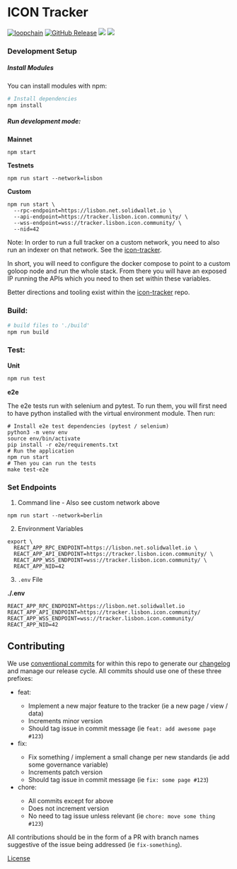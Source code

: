 # ICON Tracker

[![loopchain](https://img.shields.io/badge/ICON-API-blue?logoColor=white&logo=icon&labelColor=31B8BB)](https://shields.io) 
[![GitHub Release](https://img.shields.io/github/release/sudoblockio/icon-tracker-frontend.svg?style=flat)]() 
![](https://github.com/sudoblock/icon-tracker-frontend/workflows/push-main/badge.svg?branch=main) 
![](https://img.shields.io/github/license/sudoblockio/icon-tracker-frontend)

[//]: # ([![codecov]&#40;https://codecov.io/gh/sudoblockio/icon-tracker-frontend/branch/main/graph/badge.svg&#41;]&#40;https://codecov.io/gh/sudoblockio/icon-tracker-frontend&#41;)
[//]: # (![Uptime]&#40;https://img.shields.io/endpoint?url=https%3A%2F%2Fraw.githubusercontent.com%2Fgeometry-labs%2Ficon-status-page%2Fmaster%2Fapi%2Fdev-tracker-frontend-service%2Fuptime.json&#41; )

### Development Setup

##### Install Modules

You can install modules with npm:

```sh
# Install dependencies
npm install
```

##### Run development mode:

**Mainnet** 
```sh
npm start
```

**Testnets**
```shell
npm run start --network=lisbon
```

**Custom**
```shell
npm run start \
  --rpc-endpoint=https://lisbon.net.solidwallet.io \
  --api-endpoint=https://tracker.lisbon.icon.community/ \
  --wss-endpoint=wss://tracker.lisbon.icon.community/ \
  --nid=42
```

Note: In order to run a full tracker on a custom network, you need to also run an indexer on that network. See the [icon-tracker](https://github.com/sudoblockio/icon-tracker). 

In short, you will need to configure the docker compose to point to a custom goloop node and run the whole stack. From there you will have an exposed IP running the APIs which you need to then set within these variables. 

Better directions and tooling exist within the [icon-tracker](https://github.com/sudoblockio/icon-tracker) repo. 

### Build:

```sh
# build files to './build'
npm run build
```

### Test:

**Unit**
```sh
npm run test
```

**e2e**

The e2e tests run with selenium and pytest. To run them, you will first need to have
 python installed with the virtual environment module. Then run: 

```shell
# Install e2e test dependencies (pytest / selenium)
python3 -m venv env
source env/bin/activate
pip install -r e2e/requirements.txt
# Run the application 
npm run start 
# Then you can run the tests 
make test-e2e
```

### Set Endpoints 

1. Command line - Also see custom network above

```shell
npm run start --network=berlin
```

2. Environment Variables

```shell
export \
  REACT_APP_RPC_ENDPOINT=https://lisbon.net.solidwallet.io \
  REACT_APP_API_ENDPOINT=https://tracker.lisbon.icon.community/ \
  REACT_APP_WSS_ENDPOINT=wss://tracker.lisbon.icon.community/ \
  REACT_APP_NID=42
```

3. `.env` File 

**./.env** 

```dotenv
REACT_APP_RPC_ENDPOINT=https://lisbon.net.solidwallet.io
REACT_APP_API_ENDPOINT=https://tracker.lisbon.icon.community/
REACT_APP_WSS_ENDPOINT=wss://tracker.lisbon.icon.community/
REACT_APP_NID=42
```

## Contributing 

We use [conventional commits](https://www.conventionalcommits.org/en/v1.0.0/) for within this repo to generate our [changelog](./CHANGELOG.md) and manage our release cycle. All commits should use one of these three prefixes:

- feat: <commit message>
  - Implement a new major feature to the tracker (ie a new page / view / data)
  - Increments minor version 
  - Should tag issue in commit message (ie `feat: add awesome page #123`)
- fix: <commit message>
  - Fix something / implement a small change per new standards (ie add some governance variable)
  - Increments patch version
  - Should tag issue in commit message (ie `fix: some page #123`)
- chore: <commit message>
  - All commits except for above 
  - Does not increment version 
  - No need to tag issue unless relevant (ie `chore: move some thing #123`)

All contributions should be in the form of a PR with branch names suggestive of the issue being addressed (ie `fix-something`).

[License](./LICENSE)
